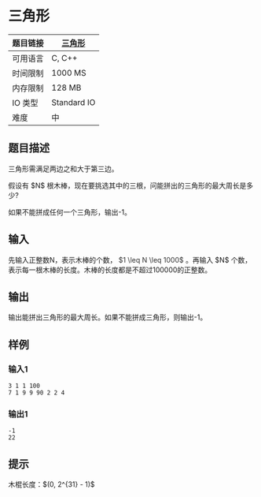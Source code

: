 # 三角形

| 题目链接 | [三角形](http://xmuoj.com/problem/CPP014) |
| --- | --- |
| 可用语言 | C, C++ |
| 时间限制 | 1000 MS |
| 内存限制 | 128 MB |
| IO 类型 | Standard IO |
| 难度 | 中 |

## 题目描述

<p>三角形需满足两边之和大于第三边。</p><p>假设有  $N$  根木棒，现在要挑选其中的三根，问能拼出的三角形的最大周长是多少?</p><p>如果不能拼成任何一个三角形，输出-1。</p>

## 输入

<p>先输入正整数N，表示木棒的个数，<span style="color: rgb(51, 51, 51);"> $1 \leq N \leq 1000$ </span>。再输入  $N$  个数，表示每一根木棒的长度。木棒的长度都是不超过100000的正整数。<br /></p>

## 输出

<p>输出能拼出三角形的最大周长。如果不能拼成三角形，则输出-1。<br /></p>

## 样例

### 输入1

```
3 1 1 100
7 1 9 9 90 2 2 4
```

### 输出1

```
-1
22
```

## 提示

<p>木棍长度：$(0, 2^{31} - 1)$</p>

